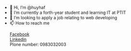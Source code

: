 - 👋 Hi, I’m @huyhaf
- 🌱 I’m currently a forth-year student and learning IT at PTIT
- 💞️ I’m looking to apply a job relating to web developing
- 📫 How to reach me
<ul>
  <a href="https://www.facebook.com/huyhaff/">Facebook</a></br>
  <a href="https://www.linkedin.com/in/huy-h%C3%A0-70296a289/">Linkedin</a></br>
  <a>Plone number: 0983032003</a>
</ul>

<!---
huyhaf/huyhaf is a ✨ special ✨ repository because its `README.md` (this file) appears on your GitHub profile.
You can click the Preview link to take a look at your changes.
--->
